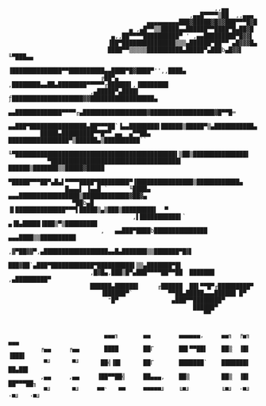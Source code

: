 
     
     
                                                              ,,▄▄
                                                       ,▄▄█▀▀▀▀▒██  ,,▄▄▄
                                           ▄▄▄▄▄▄▄▄▄███▓█████▓█▓▓███▀▀▀█▓█
                                      ▄ ,▄█▀▀▒▒█████▄▄██████▀▀████▀█▄██▓█
                                 ▄,,██▀▀▀▀██████████▀ ' ,▄▄█████████▀█▓▓▌
                                ▐██▀███████████████▒▒▒▄██████▀██▀▀ ▄█▓▓▓█▄
                                ████▀▀▒▒▒▒▒██████████▄█████▀▄███b▄█▓▓▌ ╙▀███▄▄
                               ▐██████████████▀▀██████████▄▄████▀█▓████▀'',,████▄
                              ╔██▀▄ ,████████▄▄██▄████████▀▀▀▀▀╓██████▌,▐████████
                           ,▄█████▀▄████▌ ƒ████████████████████▓▓██████████████████▄
                      ▄▄█████████████▀▀▀▀╓▄██████████████████▓██████████████████▓█▀▀█═
              ▄▄███▀████████████████▄██▀▀▀██`▐▄▄████████▌██████▒█████▀▒▄███████████▄
             █████▄█████████▀▀█▀▀ ▄▄  ▄▀▀██▄ █████████████████▀▒██████▄▒██████████``
             ╙▀█████████████████████████████████████████████▌▒██▒███████████████▌
               ▀████████████████████████████████████▌ ██████▒███████▒▒█████▓█████
                 ▀█████▀▀▀██▀▄█▄▌▀▀▀▀████▀█████████▀▐████████████████▒████████████▄
                    █▄▄▄▌ ▐▄▄█ `      ╙████▄ ▄▄▄█████████████████▒█████████████▓██▓▄
                      ▀██b▄█           ▐▌██████████████▀▀▀▌█████▒▄▒███▒█████████▌  ▀
                                       ,▌███████████▌` ▄▐█▄█████▐███▒▀▒█████████
                              ,   ▄▄███▀████b███████████████ ▄▄▄████▒▒██████████
                             ,▓▀██▓▓▀,▄██████████████████▄▄█▄███████▒▒███████▀█▓▌
                             ███▓██`▄███▀████████████▀██████████▌▒▒▄███████▀█▌
                           ,█▓█▄,███▒█▀▄███▀▀▀▀██▀▀██  ███████ ,▄█████████▀
                           ██████▄██████▌     ╓██████  ██▌▀▀█▀╓█████████▀
                              ▐██████▀`          ▀▀██▄█████▄▄▄██████ █▀
                                "█▀               ▄███▀▀████████▀
                                                        ██████▀
                                                           ▀▀
     
     
                               ▄▄▄╖       ▄▄        ▄▄▄▄▄▄,     ▄▄╖  ╒▄╖       ▄▄▄
             ╒▄▄     ╒▄▄       ████       ██Γ       ██▌▀▀██▌    ██▒  ▐█▌      ▐███▌
              ▀╜      ▀╜      ██╣▐█▌      ██Γ       ███████`    ███████▌      ██▄██▌
             ,▄▄     ,▄▄     ▐██▀▀██╣     ██▄▄▄,    ██▒         ██▒  ▐█▌     ██▀▀▀██╖
              ▀╜      ▀╜     ▀▀`   ▀▀     ▀▀▀▀▀╜    ╙▀╜         ╙▀╜  '▀╜    '▀╜   '▀╜
     

